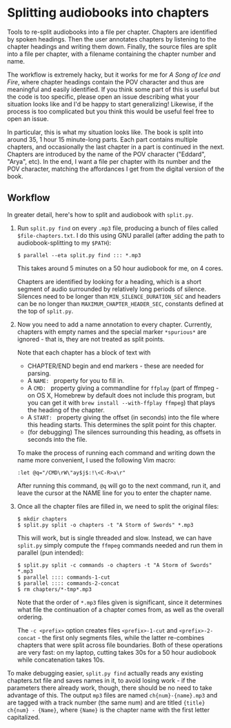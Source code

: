 # Splitting audiobooks into chapters

Tools to re-split audiobooks into a file per chapter. Chapters are identified by spoken headings. Then the user annotates chapters by listening to the chapter headings and writing them down. Finally, the source files are split into a file per chapter, with a filename containing the chapter number and name.

The workflow is extremely hacky, but it works for me for _A Song of Ice and Fire_, where chapter headings contain the POV character and thus are meaningful and easily identified. If you think some part of this is useful but the code is too specific, please open an issue describing what your situation looks like and I'd be happy to start generalizing! Likewise, if the process is too complicated but you think this would be useful feel free to open an issue.

In particular, this is what my situation looks like. The book is split into around 35, 1 hour 15 minute-long parts. Each part contains multiple chapters, and occasionally the last chapter in a part is continued in the next. Chapters are introduced by the name of the POV character ("Eddard", "Arya", etc). In the end, I want a file per chapter with its number and the POV character, matching the affordances I get from the digital version of the book.

## Workflow

In greater detail, here's how to split and audiobook with `split.py`.

1. Run `split.py find` on every `.mp3` file, producing a bunch of files called `$file-chapters.txt`. I do this using GNU parallel (after adding the path to audiobook-splitting to my `$PATH`):
    ```
    $ parallel --eta split.py find ::: *.mp3
    ```

    This takes around 5 minutes on a 50 hour audiobook for me, on 4 cores.

    Chapters are identified by looking for a heading, which is a short segment of audio surrounded by relatively long periods of silence. Silences need to be longer than `MIN_SILENCE_DURATION_SEC` and headers can be no longer than `MAXIMUM_CHAPTER_HEADER_SEC`, constants defined at the top of `split.py`.
2. Now you need to add a name annotation to every chapter. Currently, chapters with empty names and the special marker `*spurious*` are ignored - that is, they are not treated as split points.

    Note that each chapter has a block of text with
    * CHAPTER/END begin and end markers - these are needed for parsing.
    * A `NAME: ` property for you to fill in.
    * A `CMD: ` property giving a commandline for `ffplay` (part of ffmpeg - on OS X, Homebrew by default does not include this program, but you can get it with `brew install --with-ffplay ffmpeg`) that plays the heading of the chapter.
    * A `START: ` property giving the offset (in seconds) into the file where this heading starts. This determines the split point for this chapter.
    * (for debugging) The silences surrounding this heading, as offsets in seconds into the file.

    To make the process of running each command and writing down the name more convenient, I used the following Vim macro:

    `:let @q="/CMD\rW\"ay$j$:!\<C-R>a\r"`

    After running this command, `@q` will go to the next command, run it, and leave the cursor at the NAME line for you to enter the chapter name.
3. Once all the chapter files are filled in, we need to split the original files:

   ```
   $ mkdir chapters
   $ split.py split -o chapters -t "A Storm of Swords" *.mp3
   ```

   This will work, but is single threaded and slow. Instead, we can have `split.py` simply compute the `ffmpeg` commands needed and run them in parallel (pun intended):

   ```
   $ split.py split -c commands -o chapters -t "A Storm of Swords" *.mp3
   $ parallel :::: commands-1-cut
   $ parallel :::: commands-2-concat
   $ rm chapters/*-tmp*.mp3
   ```

   Note that the order of `*.mp3` files given is significant, since it determines what file the continuation of a chapter comes from, as well as the overall ordering.

   The `-c <prefix>` option creates files `<prefix>-1-cut` and `<prefix>-2-concat` - the first only segments files, while the latter re-combines chapters that were split across file boundaries. Both of these operations are very fast: on my laptop, cutting takes 30s for a 50 hour audiobook while concatenation takes 10s.

To make debugging easier, `split.py find` actually reads any existing chapters.txt file and saves names in it, to avoid losing work - if the parameters there already work, though, there should be no need to take advantage of this. The output `mp3` files are named `ch{num}-{name}.mp3` and are tagged with a track number (the same num) and are titled `{title} ch{num} - {Name}`, where `{Name}` is the chapter name with the first letter capitalized.
